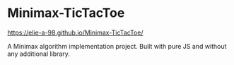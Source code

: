# Minimax-TicTacToe

https://elie-a-98.github.io/Minimax-TicTacToe/

A Minimax algorithm implementation project. Built with pure JS and without any additional library.
